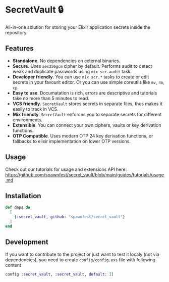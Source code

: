 # SecretVault 🔒

All-in-one solution for storing your Elixir application secrets inside the repository.

## Features

* **Standalone**. No dependencies on external binaries.
* **Secure**. Uses `aes256gcm` cipher by default. Performs audit to detect weak and duplicate passwords using `mix scr.audit` task.
* **Developer friendly**. You can use `mix scr.*` tasks to create or edit secrets in your favourit editor. Or you can use simple coreutils like `mv`, `rm`, `cp`.
* **Easy to use**. Documatation is rich, errors are descriptive and tutorials take no more than 5 minutes to read.
* **VCS friendly**. `SecretVault` stores secrets in separate files, thus makes it easily to track in VCS.
* **Mix friendly**. `SecretVault` enforces you to separate secrets for different environments.
* **Extensible**. You can connect your own ciphers, vaults or key derivation functions.
* **OTP Compatible**. Uses modern OTP 24 key derivation functions, or fallbacks to elixir implementation on lower OTP versions.

## Usage

Check out our tutorials for usage and extensions API here: https://github.com/spawnfest/secret_vault/blob/main/guides/tutorials/usage.md

## Installation

```elixir
def deps do
  [
    {:secret_vault, github: "spawnfest/secret_vault"}
  ]
end
```

## Development

If you want to contribute to the project or just want to test it
localy (not via dependencies), you need to create `config/config.exs`
file with following content

```elixir
config :secret_vault, :secret_vault, default: []
```
